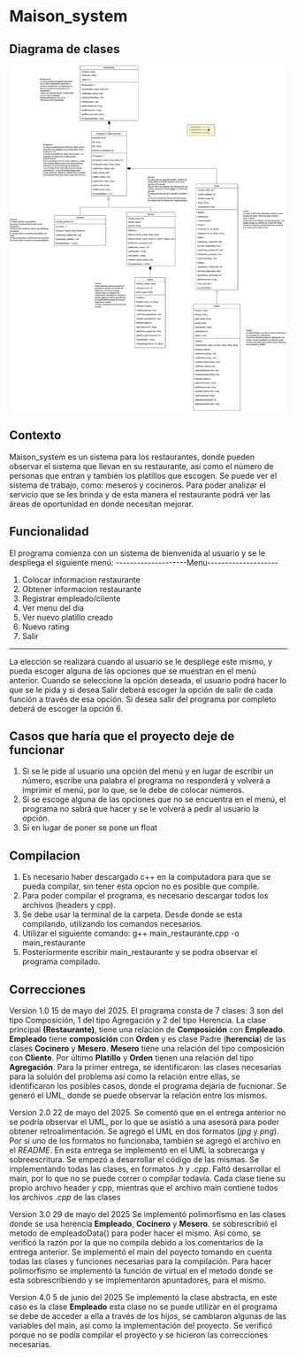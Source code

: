 # Maison_system
## Diagrama de clases
![Diagrama drawio](https://github.com/amazingly145/Maison_system/blob/main/UML_Maiso_System.jpg?raw=true)
## Contexto
Maison_system es un sistema para los restaurantes, donde pueden observar el sistema que llevan en su restaurante, así como el número de personas que entran y también los platillos que escogen. Se puede ver el sistema de trabajo, como: meseros y cocineros. Para poder analizar el servicio que se les brinda y de esta manera el restaurante podrá ver las áreas de oportunidad en donde necesitan mejorar.
## Funcionalidad 
El programa comienza con un sistema de bienvenida al usuario y se le despliega el siguiente menú:
--------------------Menu--------------------
1. Colocar informacion restaurante
2. Obtener informacion restaurante
3. Registrar empleado/cliente
4. Ver menu del dia
5. Ver nuevo platillo creado
6. Nuevo rating
7. Salir
------------------------------------------
La elección se realizará cuando al usuario se le despliege este mismo, y pueda escoger alguna de las opciones que se muestran en el menú anterior. Cuando se seleccione la opción deseada, el usuario podrá hacer lo que se le pida y si desea Salir deberá escoger la opción de salir de cada función a través de esa opción. Si desea salir del programa por completo deberá de escoger la opción 6.
## Casos que haría que el proyecto deje de funcionar 
1. Si se le pide al usuario una opción del menú y en lugar de escribir un número, escribe una palabra el programa no responderá y volverá a imprimir el menú, por lo que, se le debe de colocar números.
2. Si se escoge alguna de las opciones que no se encuentra en el menú, el programa no sabrá que hacer y se le volverá a pedir al usuario la opción.
3. Si en lugar de poner se pone un float
## Compilacion
1. Es necesario haber descargado c++ en la computadora para que se pueda compilar, sin tener esta opcion no es posible que compile.
2. Para poder compilar el programa, es necesario descargar todos los archivos (headers y cpp).
3. Se debe usar la terminal de la carpeta. Desde donde se esta compilando, utilizando los comandos necesarios.
4. Utilizar el siguiente comando: g++ main_restaurante.cpp -o main_restaurante
5. Posteriormente escribir main_restaurante y se podra observar el programa compilado.

## Correcciones 
Version 1.0 15 de mayo del 2025. El programa consta de 7 clases: 3 son del tipo Composición, 1 del tipo Agregación y 2 del tipo Herencia. La clase principal **(Restaurante)**, tiene una relación de **Composición** con **Empleado**. **Empleado** tiene **composición** con **Orden** y es clase Padre (**herencia**) de las clases **Cocinero** y **Mesero**. **Mesero** tiene una relación del tipo composición con **Cliente**. Por último **Platillo** y **Orden** tienen una relación del tipo **Agregación**. Para la primer entrega, se identificaron: las clases necesarias para la soluión del problema así como la relación entre ellas, se identificaron los posibles casos, donde el programa dejaría de fucnionar. Se generó el UML, donde se puede observar la relación entre los mismos.

Version 2.0 22 de mayo del 2025. Se comentó que en el entrega anterior no se podría observar el UML, por lo que se asistió a una asesorá para poder obtener retroalimentación. Se agregó el UML en dos formatos (*jpg* y *png*). Por si uno de los formatos no funcionaba, también se agregó el archivo en el *README*. En esta entrega se implementó en el UML la sobrecarga y sobreescritura. Se empezó a desarrollar el código de las mismas. Se implementando todas las clases, en formatos *.h* y *.cpp*. Faltó desarrollar el main, por lo que no se puede correr o compilar todavía. Cada clase tiene su propio archivo header y cpp, mientras que el archivo main contiene todos los archivos *.cpp* de las clases

Version 3.0 29 de mayo del 2025 Se implementó polimorfismo en las clases donde se usa herencia **Empleado**, **Cocinero** y **Mesero**. se sobrescribió el metodo de empleadoData() para poder hacer el mismo. Así como, se verificó la razón por la que no compila debido a los comentarios de la entrega anterior. Se implementó el main del poyecto tomando en cuenta todas las clases y funciones necesarias para la compilación. Para hacer polimorfismo se implementó la función de virtual en el metodo donde se esta sobrescribiendo y se implementaron apuntadores, para el mismo.

Version 4.0 5 de junio del 2025 Se implementó la clase abstracta, en este caso es la clase **Empleado** esta clase no se puede utilizar en el programa se debe de acceder a ella a través de los hijos, se cambiaron algunas de las variables del main, así como la implementación del proyecto. Se verificó porque no se podía compilar el proyecto y se hicieron las correcciones necesarias. 
